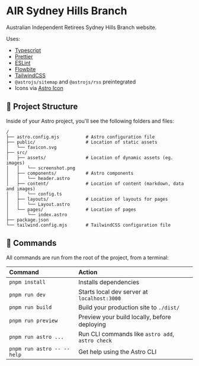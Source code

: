 # AIR Sydney Hills Branch

Australian Independent Retirees Sydney Hills Branch website.

Uses:

- [Typescript](https://www.typescriptlang.org/)
- [Prettier](https://prettier.io/)
- [ESLint](https://eslint.org/)
- [Flowbite](https://flowbite.com/)
- [TailwindCSS](https://tailwindcss.com/)
- `@astrojs/sitemap` and `@astrojs/rss` preintegrated
- Icons via [Astro Icon](https://www.astroicon.dev)

## 🚀 Project Structure

Inside of your Astro project, you'll see the following folders and files:

```text
/
├── astro.config.mjs          # Astro configuration file 
├── public/                   # Location of static assets
│   └── favicon.svg
├── src/
│   ├── assets/               # Location of dynamic assets (eg. images)
│   │   └── screenshot.png
│   ├── components/           # Astro components
│   │   └── header.astro
│   ├── content/              # Location of content (markdown, data and images)
│   │   └── config.ts
│   ├── layouts/              # Location of layouts for pages
│   │   └── Layout.astro
│   └── pages/                # Location of pages
│       └── index.astro
├── package.json
└── tailwind.config.mjs       # TailwindCSS configuration file
```

## 🧞 Commands

All commands are run from the root of the project, from a terminal:

| Command                   | Action                                           |
| :------------------------ | :----------------------------------------------- |
| `pnpm install`             | Installs dependencies                            |
| `pnpm run dev`             | Starts local dev server at `localhost:3000`      |
| `pnpm run build`           | Build your production site to `./dist/`          |
| `pnpm run preview`         | Preview your build locally, before deploying     |
| `pnpm run astro ...`       | Run CLI commands like `astro add`, `astro check` |
| `pnpm run astro -- --help` | Get help using the Astro CLI                     |
